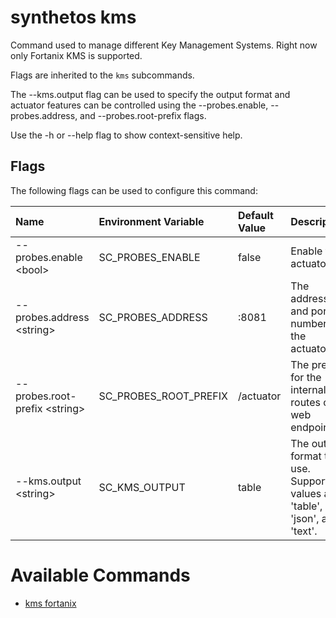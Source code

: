 # synthetos kms

Command used to manage different Key Management Systems. Right now only Fortanix KMS is supported.

Flags are inherited to the `kms` subcommands.

The --kms.output flag can be used to specify the output format and actuator features can be controlled using the --probes.enable, --probes.address, and --probes.root-prefix flags.

Use the -h or --help flag to show context-sensitive help.

## Flags

The following flags can be used to configure this command:

| Name                           | Environment Variable  | Default Value | Description |
| :------------------------------| :---------------------| :-------------| :-----------|
| --probes.enable \<bool>        | SC_PROBES_ENABLE      | false         | Enable the actuator. |
| --probes.address \<string>     | SC_PROBES_ADDRESS     | :8081         | The address and port number of the actuator. |
| --probes.root-prefix \<string> | SC_PROBES_ROOT_PREFIX | /actuator     | The prefix for the internal routes of web endpoints. |
| --kms.output \<string>         | SC_KMS_OUTPUT         | table         | The output format to use. Supported values are 'table', 'json', and 'text'. |

# Available Commands

* [kms fortanix](./kms.fortanix.md)
